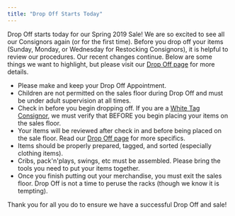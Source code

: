 ```yaml
---
title: "Drop Off Starts Today"
---
```


Drop Off starts today for our Spring 2019 Sale! We are so excited to see all our Consignors again (or for the first time). Before you drop off your items (Sunday, Monday, or Wednesday for Restocking Consignors), it is helpful to review our procedures. Our recent changes continue. Below are some things we want to highlight, but please visit our [Drop Off page](/consignors/dropping-off/dropping-off/) for more details.

* Please make and keep your Drop Off Appointment.
* Children are not permitted on the sales floor during Drop Off and must be under adult supervision at all times.
* Check in before you begin dropping off. If you are a [White Tag Consignor](/consignors/white-tag-consignors/), we must verify that BEFORE you begin placing your items on the sales floor.
* Your items will be reviewed after check in and before being placed on the sale floor. Read our [Drop Off page](/consignors/dropping-off/dropping-off/) for more specifics.
* Items should be properly prepared, tagged, and sorted (especially clothing items).
* Cribs, pack'n'plays, swings, etc must be assembled. Please bring the tools you need to put your items together.
* Once you finish putting out your merchandise, you must exit the sales floor. Drop Off is not a time to peruse the racks (though we know it is tempting).

Thank you for all you do to ensure we have a successful Drop Off and sale!
